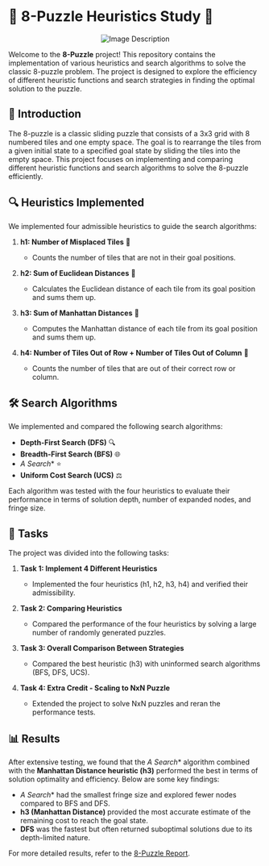 # 🧩 8-Puzzle Heuristics Study 🧩

<div align="center">
  <img src="https://github.com/user-attachments/assets/336f6d7c-3696-4de3-b38e-c69f716c7faf" alt="Image Description">
</div>

Welcome to the **8-Puzzle** project! This repository contains the implementation of various heuristics and search algorithms to solve the classic 8-puzzle problem. The project is designed to explore the efficiency of different heuristic functions and search strategies in finding the optimal solution to the puzzle.

## 🌟 Introduction

The 8-puzzle is a classic sliding puzzle that consists of a 3x3 grid with 8 numbered tiles and one empty space. The goal is to rearrange the tiles from a given initial state to a specified goal state by sliding the tiles into the empty space. This project focuses on implementing and comparing different heuristic functions and search algorithms to solve the 8-puzzle efficiently.

## 🔍 Heuristics Implemented

We implemented four admissible heuristics to guide the search algorithms:

1. **h1: Number of Misplaced Tiles** 🧩
   - Counts the number of tiles that are not in their goal positions.

2. **h2: Sum of Euclidean Distances** 📏
   - Calculates the Euclidean distance of each tile from its goal position and sums them up.

3. **h3: Sum of Manhattan Distances** 🚕
   - Computes the Manhattan distance of each tile from its goal position and sums them up.

4. **h4: Number of Tiles Out of Row + Number of Tiles Out of Column** 🔢
   - Counts the number of tiles that are out of their correct row or column.

## 🛠️ Search Algorithms

We implemented and compared the following search algorithms:

- **Depth-First Search (DFS)** 🔍
- **Breadth-First Search (BFS)** 🌐
- **A* Search** ⭐
- **Uniform Cost Search (UCS)** ⚖️

Each algorithm was tested with the four heuristics to evaluate their performance in terms of solution depth, number of expanded nodes, and fringe size.

## 📝 Tasks

The project was divided into the following tasks:

1. **Task 1: Implement 4 Different Heuristics**  
   - Implemented the four heuristics (h1, h2, h3, h4) and verified their admissibility.

2. **Task 2: Comparing Heuristics**  
   - Compared the performance of the four heuristics by solving a large number of randomly generated puzzles.

3. **Task 3: Overall Comparison Between Strategies**  
   - Compared the best heuristic (h3) with uninformed search algorithms (BFS, DFS, UCS).

4. **Task 4: Extra Credit - Scaling to NxN Puzzle**  
   - Extended the project to solve NxN puzzles and reran the performance tests.

## 📊 Results

After extensive testing, we found that the **A* Search** algorithm combined with the **Manhattan Distance heuristic (h3)** performed the best in terms of solution optimality and efficiency. Below are some key findings:

- **A* Search** had the smallest fringe size and explored fewer nodes compared to BFS and DFS.
- **h3 (Manhattan Distance)** provided the most accurate estimate of the remaining cost to reach the goal state.
- **DFS** was the fastest but often returned suboptimal solutions due to its depth-limited nature.

For more detailed results, refer to the [8-Puzzle Report](8-Puzzle.pdf).
